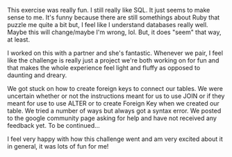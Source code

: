 This exercise was really fun. I still really like SQL. It just seems to make sense to me. 
It's funny because there are still somethings about Ruby that puzzle me quite a bit but, 
I feel like I understand databases really well. Maybe this will change/maybe I'm wrong, lol. But, it does "seem" that way, at least. 

I worked on this with a partner and she's fantastic. Whenever we pair, I feel like the challenge is really just a project we're both working on for fun and that makes the whole experience feel light and fluffy as opposed to daunting and dreary. 

We got stuck on how to create foreign keys to connect our tables. We were uncertain whether or not the instructions meant for us to use JOIN or if they meant for use to use ALTER or to create Foreign Key when we created our table. We tried a number of ways but always got a syntax error. We posted to the google community page asking for help and have not received any feedback yet. To be continued...

I feel very happy with how this challenge went and am very excited about it in general, it was lots of fun for me!  